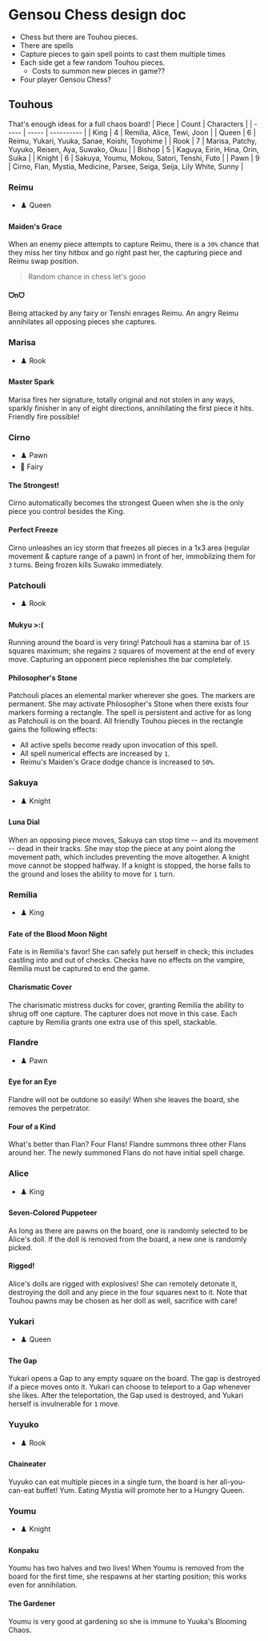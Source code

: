 # Gensou Chess design doc
- Chess but there are Touhou pieces.
- There are spells
- Capture pieces to gain spell points to cast them multiple times
- Each side get a few random Touhou pieces.
  - Costs to summon new pieces in game??
- Four player Gensou Chess?

## Touhous

That's enough ideas for a full chaos board!
| Piece  | Count | Characters |
| -----  | ----- | ---------- |
| King   | 4     | Remilia, Alice, Tewi, Joon |
| Queen  | 6     | Reimu, Yukari, Yuuka, Sanae, Koishi, Toyohime |
| Rook   | 7     | Marisa, Patchy, Yuyuko, Reisen, Aya, Suwako, Okuu |
| Bishop | 5     | Kaguya, Eirin, Hina, Orin, Suika |
| Knight | 6     | Sakuya, Youmu, Mokou, Satori, Tenshi, Futo |
| Pawn   | 9     | Cirno, Flan, Mystia, Medicine, Parsee, Seiga, Seija, Lily White, Sunny |

### Reimu
- ♟️ Queen

#### Maiden's Grace
When an enemy piece attempts to capture Reimu, there is a `30%` chance that they miss her tiny hitbox and go right past her, the capturing piece and Reimu swap position.
> Random chance in chess let's gooo

#### ᗜnᗜ
Being attacked by any fairy or Tenshi enrages Reimu. An angry Reimu annihilates all opposing pieces she captures.

### Marisa
- ♟️ Rook

#### Master Spark
Marisa fires her signature, totally original and not stolen in any ways, sparkly finisher in any of eight directions, annihilating the first piece it hits. Friendly fire possible!

### Cirno
- ♟️ Pawn
- 🧚 Fairy

#### The Strongest!
Cirno automatically becomes the strongest Queen when she is the only piece you control besides the King.

#### Perfect Freeze
Cirno unleashes an icy storm that freezes all pieces in a 1x3 area (regular movement & capture range of a pawn) in front of her, immobilzing them for `3` turns. Being frozen kills Suwako immediately.

### Patchouli
- ♟️ Rook

#### Mukyu >:(
Running around the board is very tiring! Patchouli has a stamina bar of `15` squares maximum; she regains `2` squares of movement at the end of every move. Capturing an opponent piece replenishes the bar completely.

#### Philosopher's Stone
Patchouli places an elemental marker wherever she goes. The markers are permanent. She may activate Philosopher's Stone when there exists four markers forming a rectangle. The spell is persistent and active for as long as Patchouli is on the board.
All friendly Touhou pieces in the rectangle gains the following effects:
  - All active spells become ready upon invocation of this spell.
  - All spell numerical effects are increased by `1`.
  - Reimu's Maiden's Grace dodge chance is increased to `50%`.

### Sakuya
- ♟️ Knight

#### Luna Dial
When an opposing piece moves, Sakuya can stop time -- and its movement -- dead in their tracks. She may stop the piece at any point along the movement path, which includes preventing the move altogether. A knight move cannot be stopped halfway.
If a knight is stopped, the horse falls to the ground and loses the ability to move for `1` turn.

### Remilia
- ♟️ King

#### Fate of the Blood Moon Night
Fate is in Remilia's favor! She can safely put herself in check; this includes castling into and out of checks. Checks have no effects on the vampire, Remilia must be captured to end the game.

#### Charismatic Cover
The charismatic mistress ducks for cover, granting Remilia the ability to shrug off one capture. The capturer does not move in this case. Each capture by Remilia grants one extra use of this spell, stackable.

### Flandre
- ♟️ Pawn

#### Eye for an Eye
Flandre will not be outdone so easily! When she leaves the board, she removes the perpetrator.

#### Four of a Kind
What's better than Flan? Four Flans! Flandre summons three other Flans around her. The newly summoned Flans do not have initial spell charge.

### Alice
- ♟️ King

#### Seven-Colored Puppeteer
As long as there are pawns on the board, one is randomly selected to be Alice's doll. If the doll is removed from the board, a new one is randomly picked.

#### Rigged!
Alice's dolls are rigged with explosives! She can remotely detonate it, destroying the doll and any piece in the four squares next to it.
Note that Touhou pawns may be chosen as her doll as well, sacrifice with care!

### Yukari
- ♟️ Queen

#### The Gap
Yukari opens a Gap to any empty square on the board. The gap is destroyed if a piece moves onto it. Yukari can choose to teleport to a Gap whenever she likes. After the teleportation, the Gap used is destroyed, and Yukari herself is invulnerable for `1` move.

### Yuyuko
- ♟️ Rook

#### Chaineater
Yuyuko can eat multiple pieces in a single turn, the board is her all-you-can-eat buffet! Yum. Eating Mystia will promote her to a Hungry Queen.

### Youmu
- ♟️ Knight

#### Konpaku
Youmu has two halves and two lives! When Youmu is removed from the board for the first time, she respawns at her starting position; this works even for annihilation.

#### The Gardener
Youmu is very good at gardening so she is immune to Yuuka's Blooming Chaos.
